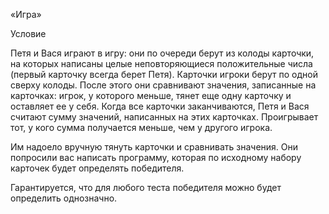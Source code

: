 «Игра»

Условие

Петя и Вася играют в игру: они по очереди берут из колоды карточки, на которых написаны целые неповторяющиеся положительные числа (первый карточку всегда берет Петя). Карточки игроки берут по одной сверху колоды. После этого они сравнивают значения, записанные на карточках: игрок, у которого меньше, тянет еще одну карточку и оставляет ее у себя. Когда все карточки заканчиваются, Петя и Вася считают сумму значений, написанных на этих карточках. Проигрывает тот, у кого сумма получается меньше, чем у другого игрока.


Им надоело вручную тянуть карточки и сравнивать значения. Они попросили вас написать программу, которая по исходному набору карточек будет определять победителя.


Гарантируется, что для любого теста победителя можно будет определить однозначно.